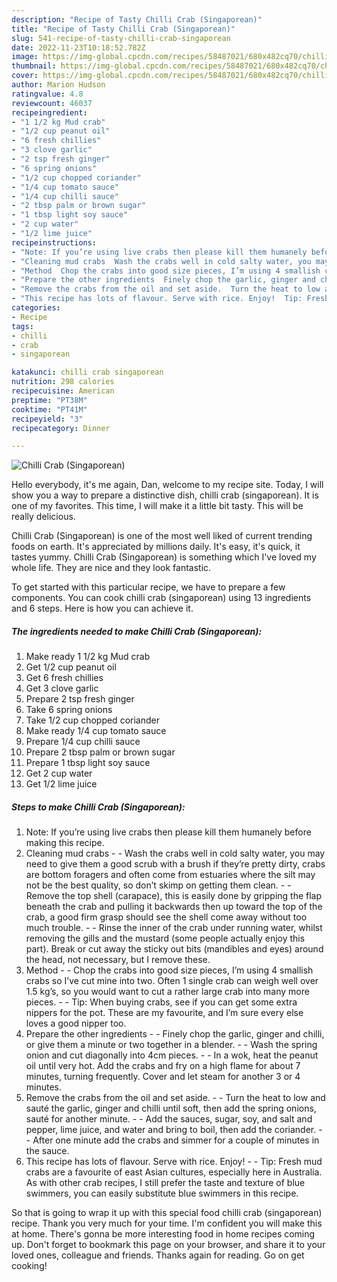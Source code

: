 ```yaml
---
description: "Recipe of Tasty Chilli Crab (Singaporean)"
title: "Recipe of Tasty Chilli Crab (Singaporean)"
slug: 541-recipe-of-tasty-chilli-crab-singaporean
date: 2022-11-23T10:18:52.782Z
image: https://img-global.cpcdn.com/recipes/58487021/680x482cq70/chilli-crab-singaporean-recipe-main-photo.jpg
thumbnail: https://img-global.cpcdn.com/recipes/58487021/680x482cq70/chilli-crab-singaporean-recipe-main-photo.jpg
cover: https://img-global.cpcdn.com/recipes/58487021/680x482cq70/chilli-crab-singaporean-recipe-main-photo.jpg
author: Marion Hudson
ratingvalue: 4.8
reviewcount: 46037
recipeingredient:
- "1 1/2 kg Mud crab"
- "1/2 cup peanut oil"
- "6 fresh chillies"
- "3 clove garlic"
- "2 tsp fresh ginger"
- "6 spring onions"
- "1/2 cup chopped coriander"
- "1/4 cup tomato sauce"
- "1/4 cup chilli sauce"
- "2 tbsp palm or brown sugar"
- "1 tbsp light soy sauce"
- "2 cup water"
- "1/2 lime juice"
recipeinstructions:
- "Note: If you’re using live crabs then please kill them humanely before making this recipe."
- "Cleaning mud crabs  Wash the crabs well in cold salty water, you may need to give them a good scrub with a brush if they’re pretty dirty, crabs are bottom foragers and often come from estuaries where the silt may not be the best quality, so don’t skimp on getting them clean.  Remove the top shell (carapace), this is easily done by gripping the flap beneath the crab and pulling it backwards then up toward the top of the crab, a good firm grasp should see the shell come away without too much trouble.  Rinse the inner of the crab under running water, whilst removing the gills and the mustard (some people actually enjoy this part). Break or cut away the sticky out bits (mandibles and eyes) around the head, not necessary, but I remove these."
- "Method  Chop the crabs into good size pieces, I’m using 4 smallish crabs so I’ve cut mine into two. Often 1 single crab can weigh well over 1.5 kg’s, so you would want to cut a rather large crab into many more pieces.  Tip: When buying crabs, see if you can get some extra nippers for the pot. These are my favourite, and I’m sure every else loves a good nipper too."
- "Prepare the other ingredients  Finely chop the garlic, ginger and chilli, or give them a minute or two together in a blender.  Wash the spring onion and cut diagonally into 4cm pieces.  In a wok, heat the peanut oil until very hot. Add the crabs and fry on a high flame for about 7 minutes, turning frequently. Cover and let steam for another 3 or 4 minutes."
- "Remove the crabs from the oil and set aside.  Turn the heat to low and sauté the garlic, ginger and chilli until soft, then add the spring onions, sauté for another minute.  Add the sauces, sugar, soy, and salt and pepper, lime juice, and water and bring to boil, then add the coriander.  After one minute add the crabs and simmer for a couple of minutes in the sauce."
- "This recipe has lots of flavour. Serve with rice. Enjoy!  Tip: Fresh mud crabs are a favourite of east Asian cultures, especially here in Australia. As with other crab recipes, I still prefer the taste and texture of blue swimmers, you can easily substitute blue swimmers in this recipe."
categories:
- Recipe
tags:
- chilli
- crab
- singaporean

katakunci: chilli crab singaporean 
nutrition: 298 calories
recipecuisine: American
preptime: "PT38M"
cooktime: "PT41M"
recipeyield: "3"
recipecategory: Dinner

---
```



![Chilli Crab (Singaporean)](https://img-global.cpcdn.com/recipes/58487021/680x482cq70/chilli-crab-singaporean-recipe-main-photo.jpg)

Hello everybody, it's me again, Dan, welcome to my recipe site. Today, I will show you a way to prepare a distinctive dish, chilli crab (singaporean). It is one of my favorites. This time, I will make it a little bit tasty. This will be really delicious.



Chilli Crab (Singaporean) is one of the most well liked of current trending foods on earth. It's appreciated by millions daily. It's easy, it's quick, it tastes yummy. Chilli Crab (Singaporean) is something which I've loved my whole life. They are nice and they look fantastic.


To get started with this particular recipe, we have to prepare a few components. You can cook chilli crab (singaporean) using 13 ingredients and 6 steps. Here is how you can achieve it.

<!--inarticleads1-->

##### The ingredients needed to make Chilli Crab (Singaporean):

1. Make ready 1 1/2 kg Mud crab
1. Get 1/2 cup peanut oil
1. Get 6 fresh chillies
1. Get 3 clove garlic
1. Prepare 2 tsp fresh ginger
1. Take 6 spring onions
1. Take 1/2 cup chopped coriander
1. Make ready 1/4 cup tomato sauce
1. Prepare 1/4 cup chilli sauce
1. Prepare 2 tbsp palm or brown sugar
1. Prepare 1 tbsp light soy sauce
1. Get 2 cup water
1. Get 1/2 lime juice




<!--inarticleads2-->

##### Steps to make Chilli Crab (Singaporean):

1. Note: If you’re using live crabs then please kill them humanely before making this recipe.
1. Cleaning mud crabs -  - Wash the crabs well in cold salty water, you may need to give them a good scrub with a brush if they’re pretty dirty, crabs are bottom foragers and often come from estuaries where the silt may not be the best quality, so don’t skimp on getting them clean. -  - Remove the top shell (carapace), this is easily done by gripping the flap beneath the crab and pulling it backwards then up toward the top of the crab, a good firm grasp should see the shell come away without too much trouble. -  - Rinse the inner of the crab under running water, whilst removing the gills and the mustard (some people actually enjoy this part). Break or cut away the sticky out bits (mandibles and eyes) around the head, not necessary, but I remove these.
1. Method -  - Chop the crabs into good size pieces, I’m using 4 smallish crabs so I’ve cut mine into two. Often 1 single crab can weigh well over 1.5 kg’s, so you would want to cut a rather large crab into many more pieces. -  - Tip: When buying crabs, see if you can get some extra nippers for the pot. These are my favourite, and I’m sure every else loves a good nipper too.
1. Prepare the other ingredients -  - Finely chop the garlic, ginger and chilli, or give them a minute or two together in a blender. -  - Wash the spring onion and cut diagonally into 4cm pieces. -  - In a wok, heat the peanut oil until very hot. Add the crabs and fry on a high flame for about 7 minutes, turning frequently. Cover and let steam for another 3 or 4 minutes.
1. Remove the crabs from the oil and set aside. -  - Turn the heat to low and sauté the garlic, ginger and chilli until soft, then add the spring onions, sauté for another minute. -  - Add the sauces, sugar, soy, and salt and pepper, lime juice, and water and bring to boil, then add the coriander. -  - After one minute add the crabs and simmer for a couple of minutes in the sauce.
1. This recipe has lots of flavour. Serve with rice. Enjoy! -  - Tip: Fresh mud crabs are a favourite of east Asian cultures, especially here in Australia. As with other crab recipes, I still prefer the taste and texture of blue swimmers, you can easily substitute blue swimmers in this recipe.




So that is going to wrap it up with this special food chilli crab (singaporean) recipe. Thank you very much for your time. I'm confident you will make this at home. There's gonna be more interesting food in home recipes coming up. Don't forget to bookmark this page on your browser, and share it to your loved ones, colleague and friends. Thanks again for reading. Go on get cooking!
